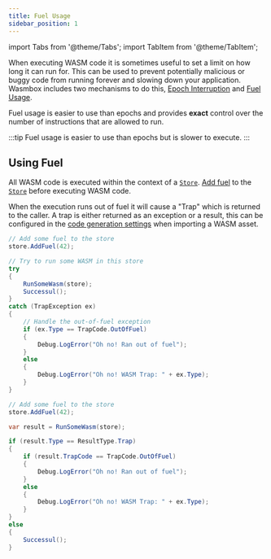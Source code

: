 ```yaml
---
title: Fuel Usage
sidebar_position: 1
---
```


import Tabs from '@theme/Tabs';
import TabItem from '@theme/TabItem';

When executing WASM code it is sometimes useful to set a limit on how long it can run for. This can be used to prevent potentially malicious or buggy code from running forever and slowing down your application. Wasmbox includes two mechanisms to do this, [Epoch Interruption](./epochinterruption.md) and [Fuel Usage](./fuelusage.md).

Fuel usage is easier to use than epochs and provides **exact** control over the number of instructions that are allowed to run.

:::tip
Fuel usage is easier to use than epochs but is slower to execute.
:::

## Using Fuel

All WASM code is executed within the context of a [`Store`](/docs/reference/code/wasmtime/store.md). [Add fuel](/docs/reference/code/wasmtime/store.md#void-addfuelulong-fuel) to the [`Store`](/docs/reference/code/wasmtime/store.md) before executing WASM code.

When the execution runs out of fuel it will cause a "Trap" which is returned to the caller. A trap is either returned as an exception or a result, this can be configured in the [code generation settings](/docs/reference/editor/import.md#6-code-generation) when importing a WASM asset.

<Tabs>
<TabItem value="Exception" label="Exception" default>

```csharp
// Add some fuel to the store
store.AddFuel(42);

// Try to run some WASM in this store
try
{
    RunSomeWasm(store);
    Successul();
}
catch (TrapException ex)
{
    // Handle the out-of-fuel exception
    if (ex.Type == TrapCode.OutOfFuel)
    {
        Debug.LogError("Oh no! Ran out of fuel");
    }
    else
    {
        Debug.LogError("Oh no! WASM Trap: " + ex.Type);
    }
}
```

</TabItem>
<TabItem value="Result" label="Result">

```csharp
// Add some fuel to the store
store.AddFuel(42);

var result = RunSomeWasm(store);

if (result.Type == ResultType.Trap)
{
    if (result.TrapCode == TrapCode.OutOfFuel)
    {
        Debug.LogError("Oh no! Ran out of fuel");
    }
    else
    {
        Debug.LogError("Oh no! WASM Trap: " + ex.Type);
    }
}
else
{
    Successul();
}
```

</TabItem>
</Tabs>